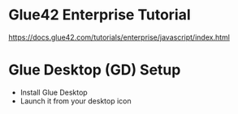 # Glue42 Enterprise Tutorial

https://docs.glue42.com/tutorials/enterprise/javascript/index.html

# Glue Desktop (GD) Setup

- Install Glue Desktop
- Launch it from your desktop icon
